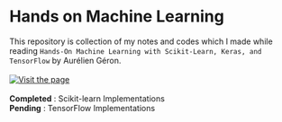 <h1>Hands on Machine Learning</h1>

This repository is collection of my notes and codes which I made while reading ```Hands-On Machine Learning with Scikit-Learn, Keras, and TensorFlow``` by Aurélien Géron.
<br><br>
<a href="https://www.oreilly.com/library/view/hands-on-machine-learning/9781492032632/"><img src="https://learning.oreilly.com/library/cover/9781492032632/250w/" alt="Visit the page"/></a>
<br><br>
<b>Completed</b> : Scikit-learn Implementations<br>
<b>Pending</b> : TensorFlow Implementations
